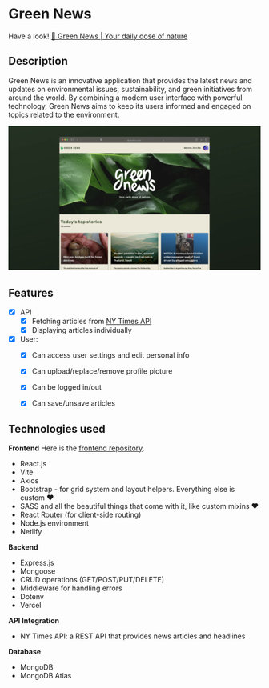# Green News

Have a look! 
[🌿 Green News | Your daily dose of nature](https://dev.laurasnclr.com/projects/green-news/)


## Description
Green News is an innovative application that provides the latest news and updates on environmental issues, sustainability, and green initiatives from around the world. By combining a modern user interface with powerful technology, Green News aims to keep its users informed and engaged on topics related to the environment.

![Green News | Your daily dose of nature](https://github.com/laurasinclair/green-news/blob/5726a8a9a64e5ea941685c22010abd0ab1eaf989/public/green-news_screenshot.jpg)


## Features
- [x] API
    - [x] Fetching articles from [NY Times API](https://developer.nytimes.com/apis)
    - [x] Displaying articles individually

- [x] User:
    - [x] Can access user settings and edit personal info
    - [x] Can upload/replace/remove profile picture
    - [x] Can be logged in/out
    - [x] Can save/unsave articles


## Technologies used
**Frontend**
Here is the [frontend repository](https://github.com/laurasinclair/green-news).
- React.js
- Vite
- Axios
- Bootstrap - for grid system and layout helpers. Everything else is custom ❤️
- SASS and all the beautiful things that come with it, like custom mixins ❤️
- React Router (for client-side routing)
- Node.js environment
- Netlify

**Backend**
- Express.js
- Mongoose
- CRUD operations (GET/POST/PUT/DELETE)
- Middleware for handling errors
- Dotenv
- Vercel

**API Integration**
- NY Times API: a REST API that provides news articles and headlines

**Database**
- MongoDB
- MongoDB Atlas
